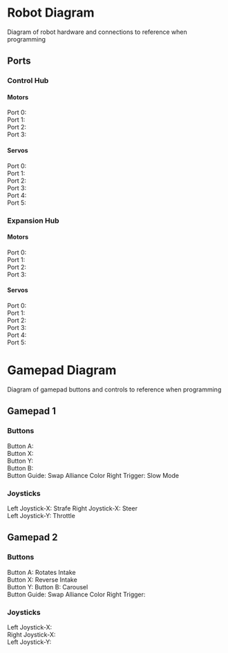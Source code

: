 # Robot Diagram

Diagram of robot hardware and connections to reference when programming

## Ports

### Control Hub

#### Motors
Port 0:  
Port 1:  
Port 2:   
Port 3:  

#### Servos
Port 0:  
Port 1:  
Port 2:  
Port 3:  
Port 4:  
Port 5:  

### Expansion Hub

#### Motors
Port 0:  
Port 1:  
Port 2:  
Port 3:  

#### Servos
Port 0:  
Port 1:  
Port 2:  
Port 3:  
Port 4:  
Port 5:  

# Gamepad Diagram

Diagram of gamepad buttons and controls to reference when programming

## Gamepad 1
### Buttons
Button A:  
Button X:  
Button Y:  
Button B:  
Button Guide: Swap Alliance Color
Right Trigger: Slow Mode  

### Joysticks
Left Joystick-X: Strafe
Right Joystick-X: Steer  
Left Joystick-Y: Throttle


## Gamepad 2
### Buttons
Button A: Rotates Intake  
Button X: Reverse Intake  
Button Y: 
Button B: Carousel   
Button Guide: Swap Alliance Color
Right Trigger: 

### Joysticks
Left Joystick-X:   
Right Joystick-X:  
Left Joystick-Y: 









